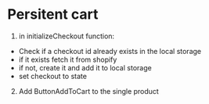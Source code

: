 # Persitent cart

1.  in initializeCheckout function:

- Check if a checkout id already exists in the local storage
- if it exists fetch it from shopify
- if not, create it and add it to local storage
- set checkout to state

2. Add ButtonAddToCart to the single product
